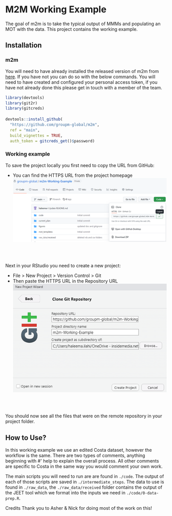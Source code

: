 # M2M Working Example

The goal of m2m is to take the typical output of MMMs and populating an MOT with the data. This project contains the working example.

## Installation

### m2m

You will need to have already installed the released version of m2m from [here](https://github.com/groupm-global/m2m). If you have not you can do so with the below commands. You will need to have created and configured your personal access token, if you have not already done this please get in touch with a member of the team.

``` r
library(devtools)
library(git2r)
library(gitcreds)

devtools::install_github(
  "https://github.com/groupm-global/m2m",
  ref = "main",
  build_vignettes = TRUE,
  auth_token = gitcreds_get()$password)
```
### Working example

To save the project locally you first need to copy the URL from GitHub:

* You can find the HTTPS URL from the project homepage
![](./figures/https_url.PNG)
<br>
<br>

Next in your RStudio you need to create a new project:

* File > New Project > Version Control > Git
* Then paste the HTTPS URL in the Repository URL
![](./figures/pasted_clone.PNG)
<br>
<br>

You should now see all the files that were on the remote repository in your project folder.


## How to Use?

In this working example we use an edited Costa dataset, however the workflow is the same. There are two types of comments, anything beginning with #' help to explain the overall process. All other comments are specific to Costa in the same way you would comment your own work.

The main scripts you will need to run are are found in ``./code``. The output of each of those scripts are saved in ``./intermediate_steps``. The data to use is found in ``./raw_data``, the ``./raw_data/received`` folder contains the output of the JEET tool which we format into the inputs we need in ``./code/0-data-prep.R``.

Credits
Thank you to Asher & Nick for doing most of the work on this!
